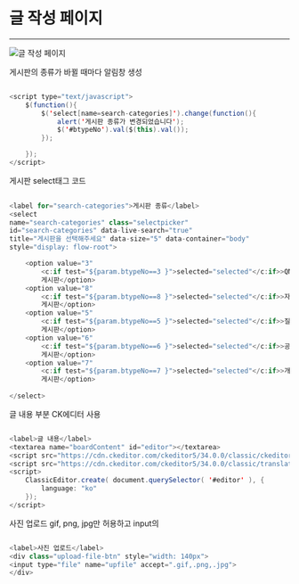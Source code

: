 # 글 작성 페이지

***

![글 작성 페이지](https://user-images.githubusercontent.com/105349816/182619797-b4a5d192-88d8-434d-b6e7-7a4677b8ce32.JPG)

게시판의 종류가 바뀔 때마다 알림창 생성

```java

<script type="text/javascript">
	$(function(){
		$('select[name=search-categories]').change(function(){
			alert('게시판 종류가 변경되었습니다');
			$('#btypeNo').val($(this).val());
		});

	});
</script>

```

게시판 select태그 코드

```java
	
<label for="search-categories">게시판 종류</label> 
<select
name="search-categories" class="selectpicker"
id="search-categories" data-live-search="true"
title="게시판을 선택해주세요" data-size="5" data-container="body"
style="display: flow-root">

	<option value="3"
		<c:if test="${param.btypeNo==3 }">selected="selected"</c:if>>QNA
		게시판</option>
	<option value="8"
		<c:if test="${param.btypeNo==8 }">selected="selected"</c:if>>자유
		게시판</option>
	<option value="5"
		<c:if test="${param.btypeNo==5 }">selected="selected"</c:if>>질문
		게시판</option>
	<option value="6"
		<c:if test="${param.btypeNo==6 }">selected="selected"</c:if>>공유/정보
		게시판</option>
	<option value="7"
		<c:if test="${param.btypeNo==7 }">selected="selected"</c:if>>개인의뢰
		게시판</option>
	
</select>

```

글 내용 부분 CK에디터 사용

```java

<label>글 내용</label>
<textarea name="boardContent" id="editor"></textarea>
<script src="https://cdn.ckeditor.com/ckeditor5/34.0.0/classic/ckeditor.js"></script>
<script src="https://cdn.ckeditor.com/ckeditor5/34.0.0/classic/translations/ko.js"></script>
<script>
	ClassicEditor.create( document.querySelector( '#editor' ), {
		language: "ko"
	});
</script>

```

사진 업로드
gif, png, jpg만 허용하고 input의 

```java

<label>사진 업로드</label>
<div class="upload-file-btn" style="width: 140px">
<input type="file" name="upfile" accept=".gif,.png,.jpg">
</div>

```
